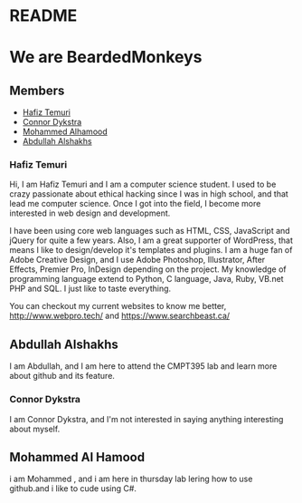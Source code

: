 # README

# We are BeardedMonkeys

## Members
- [Hafiz Temuri](https://github.com/temurih)
- [Connor Dykstra](https://github.com/DykstraC7)
- [Mohammed Alhamood](https://github.com/alhamoodm)
- [Abdullah Alshakhs](https://github.com/abdullah1413)

### Hafiz Temuri
Hi, I am Hafiz Temuri and I am a computer science student. I used to be crazy passionate about ethical hacking since I was in high school, and that lead me computer science. Once I got into the field, I become more interested in web design and development.

I have been using core web languages such as HTML, CSS, JavaScript and jQuery for quite a few years. Also, I am a great supporter of WordPress, that means I like to design/develop it's templates and plugins. I am a huge fan of Adobe Creative Design, and I use Adobe Photoshop, Illustrator, After Effects, Premier Pro, InDesign depending on the project. My knowledge of programming language extend to Python, C language, Java, Ruby, VB.net PHP and SQL. I just like to taste everything.

You can checkout my current websites to know me better, http://www.webpro.tech/ and https://www.searchbeast.ca/

## Abdullah Alshakhs
I am Abdullah, and I am here to attend the CMPT395 lab and learn more about github and its feature. 

### Connor Dykstra
I am Connor Dykstra, and I'm not interested in saying anything interesting about myself.

## Mohammed Al Hamood
i am Mohammed , and i am here in thursday lab lering how to use github.and i like to cude using C#.
